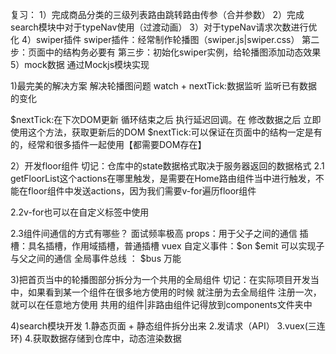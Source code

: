 复习：
1）完成商品分类的三级列表路由跳转路由传参（合并参数）
2）完成search模块中对于typeNav使用（过渡动画）
3）对于typeNav请求次数进行优化
4）swiper插件
swiper插件：经常制作轮播图（swiper.js|swiper.css）
第二步：页面中的结构务必要有
第三步：初始化swiper实例，给轮播图添加动态效果
5）mock数据 通过Mockjs模块实现

1)最完美的解决方案 解决轮播图问题
watch + nextTick:数据监听 监听已有数据的变化

$nextTick:在下次DOM更新 循环结束之后 执行延迟回调。在 修改数据之后 立即使用这个方法，获取更新后的DOM
$nextTick:可以保证在页面中的结构一定是有的，经常和很多插件一起使用【都需要DOM存在】


2）开发floor组件
切记：仓库中的state数据格式取决于服务器返回的数据格式
2.1 getFloorList这个actions在哪里触发，是需要在Home路由组件当中进行触发，不能在floor组件中发送actions，因为我们需要v-for遍历floor组件

2.2v-for也可以在自定义标签中使用


2.3组件间通信的方式有哪些？ 面试频率极高
props：用于父子之间的通信
插槽：具名插槽，作用域插槽，普通插槽
vuex
自定义事件：$on $emit 可以实现子与父之间的通信
全局事件总线 ： $bus 万能

3)把首页当中的轮播图部分拆分为一个共用的全局组件
切记：在实际项目开发当中，如果看到某一个组件在很多地方使用的时候 就注册为去全局组件
注册一次，就可以在任意地方使用 共用的组件|非路由组件记得放到components文件夹中


4)search模块开发
1.静态页面 + 静态组件拆分出来
2.发请求（API）
3.vuex(三连环)
4.获取数据存储到仓库中，动态渲染数据
